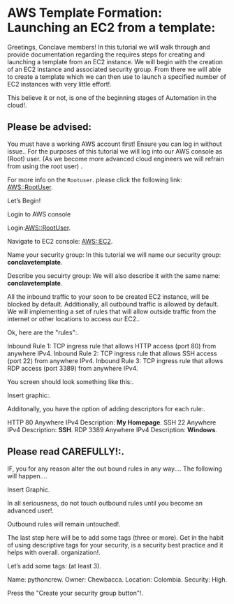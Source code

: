 # AWS Template Formation: Launching an EC2 from a template: <a name="example-templates-autoscaling"></a>

Greetings, Conclave members! In this tutorial we will walk through and provide documentation regarding the requires steps for creating and launching a template from an EC2 instance. We will begin with the creation of an EC2 instance and associated security group. From there we will able to create a template which we can then use to launch a specified number of EC2 instances with very little effort!\. 

This believe it or not, is one of the beginning stages of Automation in the cloud!\. 

## Please be advised: <a name="example-templates-autoscaling-full-stack-template"></a>

You must have a working AWS account first! Ensure you can log in without issue.\.
For the purposes of this tutorial we will log into our AWS console as (Root) user. (As we become more advanced cloud engineers we will refrain from using the root user)
\.

For more info on the `Rootuser`\. please click the following link: [AWS::RootUser](https://docs.aws.amazon.com/IAM/latest/UserGuide/id_root-user.html)\.

Let’s Begin!

Login to AWS console

Login:[AWS::RootUser](https://docs.aws.amazon.com/IAM)\.

Navigate to EC2 console: [AWS::EC2](https://docs.aws.amazon.com/)\.

Name your security group: In this tutorial we will name our security group: **conclavetemplate**\.

Describe you secuirty group: We will also describe it with the same name: **conclavetemplate**\.

All the inbound traffic to your soon to be created EC2 instance, will be blocked by default.  Additionally, all outbound traffic is allowed by default. We will implementing a set of rules that will allow outside traffic from the internet or other locations to access our EC2.\.

Ok, here are the "rules":\.

Inbound Rule 1: TCP ingress rule that allows HTTP access (port 80) from anywhere IPv4\.
Inbound Rule 2: TCP ingress rule that allows SSH access (port 22) from anywhere IPv4\.
Inbound Rule 3: TCP ingress rule that allows RDP access (port 3389) from anywhere IPv4\.

You screen should look something like this:\.

Insert graphic:\.

Additonally, you have the option of adding descriptors for each rule:\.

HTTP 80 Anywhere IPv4	Description: **My Homepage**\.
SSH 22 Anywhere IPv4    Description: **SSH**\.
RDP 3389 Anywhere IPv4	Description: **Windows**\.

## Please read CAREFULLY!:\.

IF, you for any reason alter the out bound rules in any way...\.
The following will happen...\.

Insert Graphic\.

In all seriousness, do not touch outbound rules until you become an advanced user!\.

Outbound rules will remain untouched!\.

The last step here will be to add some tags (three or more)\.
Get in the habit of using descriptive tags for your security, is a security best practice and it helps with overall\. organization!\.

Let’s add some tags: (at least 3)\.

Name: pythoncrew\.
Owner: Chewbacca\.
Location: Colombia\.
Security: High\.

Press the "Create your security group button"!\.
